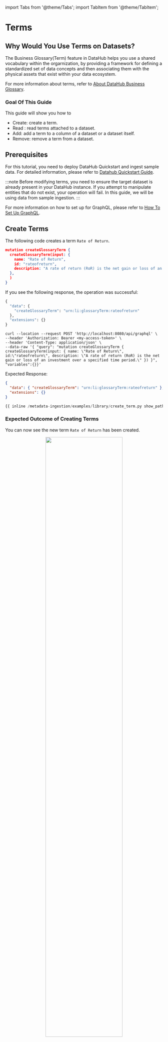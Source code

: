 import Tabs from '@theme/Tabs';
import TabItem from '@theme/TabItem';

# Terms

## Why Would You Use Terms on Datasets?

The Business Glossary(Term) feature in DataHub helps you use a shared vocabulary within the orgarnization, by providing a framework for defining a standardized set of data concepts and then associating them with the physical assets that exist within your data ecosystem.

For more information about terms, refer to [About DataHub Business Glossary](/docs/glossary/business-glossary.md).

### Goal Of This Guide

This guide will show you how to

- Create: create a term.
- Read : read terms attached to a dataset.
- Add: add a term to a column of a dataset or a dataset itself.
- Remove: remove a term from a dataset.

## Prerequisites

For this tutorial, you need to deploy DataHub Quickstart and ingest sample data.
For detailed information, please refer to [Datahub Quickstart Guide](/docs/quickstart.md).

:::note
Before modifying terms, you need to ensure the target dataset is already present in your DataHub instance.
If you attempt to manipulate entities that do not exist, your operation will fail.
In this guide, we will be using data from sample ingestion.
:::

For more information on how to set up for GraphQL, please refer to [How To Set Up GraphQL](/docs/api/graphql/how-to-set-up-graphql.md).

## Create Terms

The following code creates a term `Rate of Return`.

<Tabs>
<TabItem value="graphql" label="GraphQL" default>

```json
mutation createGlossaryTerm {
  createGlossaryTerm(input: {
    name: "Rate of Return",
    id: "rateofreturn",
    description: "A rate of return (RoR) is the net gain or loss of an investment over a specified time period."
  },
  )
}
```

If you see the following response, the operation was successful:

```python
{
  "data": {
    "createGlossaryTerm": "urn:li:glossaryTerm:rateofreturn"
  },
  "extensions": {}
}
```

</TabItem>

<TabItem value="curl" label="Curl">

```shell
curl --location --request POST 'http://localhost:8080/api/graphql' \
--header 'Authorization: Bearer <my-access-token>' \
--header 'Content-Type: application/json' \
--data-raw '{ "query": "mutation createGlossaryTerm { createGlossaryTerm(input: { name: \"Rate of Return\", id:\"rateofreturn\", description: \"A rate of return (RoR) is the net gain or loss of an investment over a specified time period.\" }) }", "variables":{}}'
```

Expected Response:

```json
{
  "data": { "createGlossaryTerm": "urn:li:glossaryTerm:rateofreturn" },
  "extensions": {}
}
```

</TabItem>

<TabItem value="python" label="Python">

```python
{{ inline /metadata-ingestion/examples/library/create_term.py show_path_as_comment }}
```

</TabItem>
</Tabs>

### Expected Outcome of Creating Terms

You can now see the new term `Rate of Return` has been created.

<p align="center">
  <img width="70%" src="https://raw.githubusercontent.com/acryldata/static-assets-test/master/imgs/apis/tutorials/term-created.png"/>
</p>

We can also verify this operation by programmatically searching `Rate of Return` term after running this code using the `datahub` cli.

```shell
datahub get --urn "urn:li:glossaryTerm:rateofreturn" --aspect glossaryTermInfo

{
  "glossaryTermInfo": {
    "definition": "A rate of return (RoR) is the net gain or loss of an investment over a specified time period.",
    "name": "Rate of Return",
    "termSource": "INTERNAL"
  }
}
```

## Read Terms

<Tabs>
<TabItem value="graphql" label="GraphQL" default>

```json
query {
  dataset(urn: "urn:li:dataset:(urn:li:dataPlatform:hive,fct_users_created,PROD)") {
    glossaryTerms {
      terms {
        term {
          urn
          glossaryTermInfo {
            name
            description
          }
        }
      }
    }
  }
}
```

If you see the following response, the operation was successful:

```python
{
  "data": {
    "dataset": {
      "glossaryTerms": {
        "terms": [
          {
            "term": {
              "urn": "urn:li:glossaryTerm:CustomerAccount",
              "glossaryTermInfo": {
                "name": "CustomerAccount",
                "description": "account that represents an identified, named collection of balances and cumulative totals used to summarize customer transaction-related activity over a designated period of time"
              }
            }
          }
        ]
      }
    }
  },
  "extensions": {}
}
```

</TabItem>
<TabItem value="curl" label="Curl">

```shell
curl --location --request POST 'http://localhost:8080/api/graphql' \
--header 'Authorization: Bearer <my-access-token>' \
--header 'Content-Type: application/json' \
--data-raw '{ "query": "{dataset(urn: \"urn:li:dataset:(urn:li:dataPlatform:hive,fct_users_created,PROD)\") {glossaryTerms {terms {term {urn glossaryTermInfo { name description } } } } } }", "variables":{}}'
```

Expected Response:

````json
{"data":{"dataset":{"glossaryTerms":{"terms":[{"term":{"urn":"urn:li:glossaryTerm:CustomerAccount","glossaryTermInfo":{"name":"CustomerAccount","description":"account that represents an identified, named collection of balances and cumulative totals used to summarize customer transaction-related activity over a designated period of time"}}}]}}},"extensions":{}}```
````

</TabItem>
<TabItem value="python" label="Python">

```python
{{ inline /metadata-ingestion/examples/library/dataset_query_terms.py show_path_as_comment }}
```

</TabItem>
</Tabs>

## Add Terms

### Add Terms to a dataset

The following code shows you how can add terms to a dataset.
In the following code, we add a term `Rate of Return` to a dataset named `fct_users_created`.

<Tabs>
<TabItem value="graphql" label="GraphQL" default>

```json
mutation addTerms {
    addTerms(
      input: {
        termUrns: ["urn:li:glossaryTerm:rateofreturn"],
        resourceUrn: "urn:li:dataset:(urn:li:dataPlatform:hive,fct_users_created,PROD)",
      }
  )
}
```

If you see the following response, the operation was successful:

```python
{
  "data": {
    "addTerms": true
  },
  "extensions": {}
}
```

</TabItem>
<TabItem value="curl" label="Curl">

```shell
curl --location --request POST 'http://localhost:8080/api/graphql' \
--header 'Authorization: Bearer <my-access-token>' \
--header 'Content-Type: application/json' \
--data-raw '{ "query": "mutation addTerm { addTerms(input: { termUrns: [\"urn:li:glossaryTerm:rateofreturn\"], resourceUrn: \"urn:li:dataset:(urn:li:dataPlatform:hive,fct_users_created,PROD)\" }) }", "variables":{}}'
```

Expected Response:

```json
{ "data": { "addTerms": true }, "extensions": {} }
```

</TabItem>
<TabItem value="python" label="Python">

```python
{{ inline /metadata-ingestion/examples/library/dataset_add_term.py show_path_as_comment }}
```

</TabItem>
</Tabs>

### Add Terms to a Column of a Dataset

<Tabs>
<TabItem value="graphql" label="GraphQL">

```json
mutation addTerms {
    addTerms(
      input: {
        termUrns: ["urn:li:glossaryTerm:rateofreturn"],
        resourceUrn: "urn:li:dataset:(urn:li:dataPlatform:hive,fct_users_created,PROD)",
        subResourceType:DATASET_FIELD,
        subResource:"user_name"})
}
```

</TabItem>
<TabItem value="curl" label="Curl">

```shell
curl --location --request POST 'http://localhost:8080/api/graphql' \
--header 'Authorization: Bearer <my-access-token>' \
--header 'Content-Type: application/json' \
--data-raw '{ "query": "mutation addTerms { addTerms(input: { termUrns: [\"urn:li:glossaryTerm:rateofreturn\"], resourceUrn: \"urn:li:dataset:(urn:li:dataPlatform:hive,fct_users_created,PROD)\", subResourceType: DATASET_FIELD, subResource: \"user_name\" }) }", "variables":{}}'
```

Expected Response:

```json
{ "data": { "addTerms": true }, "extensions": {} }
```

</TabItem>
<TabItem value="python" label="Python">

```python
{{ inline /metadata-ingestion/examples/library/dataset_add_column_term.py show_path_as_comment }}
```

</TabItem>
</Tabs>

### Expected Outcome of Adding Terms

You can now see `Rate of Return` term has been added to `user_name` column.

<p align="center">
  <img width="70%" src="https://raw.githubusercontent.com/acryldata/static-assets-test/master/imgs/apis/tutorials/term-added.png"/>
</p>

## Remove Terms

The following code remove a term from a dataset.
After running this code, `Rate of Return` term will be removed from a `user_name` column.

<Tabs>
<TabItem value="graphql" label="GraphQL" default>

```json
mutation removeTerm {
    removeTerm(
      input: {
        termUrn: "urn:li:glossaryTerm:rateofreturn",
        resourceUrn: "urn:li:dataset:(urn:li:dataPlatform:hive,fct_users_created,PROD)",
        subResourceType:DATASET_FIELD,
        subResource:"user_name"})
}
```

Note that you can also remove a term from a dataset if you don't specify `subResourceType` and `subResource`.

```json
mutation removeTerm {
    removeTerm(
      input: {
        termUrn: "urn:li:glossaryTerm:rateofreturn",
        resourceUrn: "urn:li:dataset:(urn:li:dataPlatform:hive,fct_users_created,PROD)",
      })
}
```

Also note that you can remove terms from multiple entities or subresource using `batchRemoveTerms`.

```json
mutation batchRemoveTerms {
    batchRemoveTerms(
      input: {
        termUrns: ["urn:li:glossaryTerm:rateofreturn"],
        resources: [
          { resourceUrn:"urn:li:dataset:(urn:li:dataPlatform:hdfs,SampleHdfsDataset,PROD)"} ,
          { resourceUrn:"urn:li:dataset:(urn:li:dataPlatform:hive,fct_users_created,PROD)"} ,]
      }
    )
}
```

</TabItem>
<TabItem value="curl" label="Curl">

```shell
curl --location --request POST 'http://localhost:8080/api/graphql' \
--header 'Authorization: Bearer <my-access-token>' \
--header 'Content-Type: application/json' \
--data-raw '{ "query": "mutation removeTerm { removeTerm(input: { termUrn: \"urn:li:glossaryTerm:rateofreturn\", resourceUrn: \"urn:li:dataset:(urn:li:dataPlatform:hdfs,SampleHdfsDataset,PROD)\" }) }", "variables":{}}'
```

</TabItem>
<TabItem value="python" label="Python">

```python
{{ inline /metadata-ingestion/examples/library/dataset_remove_term_execute_graphql.py show_path_as_comment }}
```

</TabItem>
</Tabs>

### Expected Outcome of Removing Terms

You can now see `Rate of Return` term has been removed to `user_name` column.

<p align="center">
  <img width="70%" src="https://raw.githubusercontent.com/acryldata/static-assets-test/master/imgs/apis/tutorials/term-removed.png"/>
</p>
